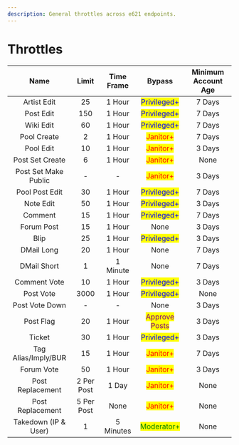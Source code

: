 ```yaml
---
description: General throttles across e621 endpoints.
---
```


# Throttles



|         Name         |    Limit   | Time Frame |                      Bypass                      | Minimum Account Age |
| :------------------: | :--------: | :--------: | :----------------------------------------------: | :-----------------: |
|      Artist Edit     |     25     |   1 Hour   |   <mark style="color:blue;">Privileged+</mark>   |        7 Days       |
|       Post Edit      |     150    |   1 Hour   |   <mark style="color:blue;">Privileged+</mark>   |        7 Days       |
|       Wiki Edit      |     60     |   1 Hour   |   <mark style="color:blue;">Privileged+</mark>   |        7 Days       |
|      Pool Create     |      2     |   1 Hour   |     <mark style="color:red;">Janitor+</mark>     |        7 Days       |
|       Pool Edit      |     10     |   1 Hour   |     <mark style="color:red;">Janitor+</mark>     |        3 Days       |
|    Post Set Create   |      6     |   1 Hour   |     <mark style="color:red;">Janitor+</mark>     |         None        |
| Post Set Make Public |      -     |      -     |     <mark style="color:red;">Janitor+</mark>     |        3 Days       |
|    Pool Post Edit    |     30     |   1 Hour   |   <mark style="color:blue;">Privileged+</mark>   |        7 Days       |
|       Note Edit      |     50     |   1 Hour   |   <mark style="color:blue;">Privileged+</mark>   |        3 Days       |
|        Comment       |     15     |   1 Hour   |   <mark style="color:blue;">Privileged+</mark>   |        7 Days       |
|      Forum Post      |     15     |   1 Hour   |                       None                       |        3 Days       |
|         Blip         |     25     |   1 Hour   |   <mark style="color:blue;">Privileged+</mark>   |        3 Days       |
|      DMail Long      |     20     |   1 Hour   |                       None                       |        7 Days       |
|      DMail Short     |      1     |  1 Minute  |                       None                       |        7 Days       |
|     Comment Vote     |     10     |   1 Hour   |   <mark style="color:blue;">Privileged+</mark>   |        3 Days       |
|       Post Vote      |    3000    |   1 Hour   |   <mark style="color:blue;">Privileged+</mark>   |         None        |
|    Post Vote Down    |      -     |      -     |                       None                       |        3 Days       |
|       Post Flag      |     20     |   1 Hour   | <mark style="color:purple;">Approve Posts</mark> |        3 Days       |
|        Ticket        |     30     |   1 Hour   |   <mark style="color:blue;">Privileged+</mark>   |        3 Days       |
|  Tag Alias/Imply/BUR |     15     |   1 Hour   |     <mark style="color:red;">Janitor+</mark>     |        7 Days       |
|      Forum Vote      |     50     |   1 Hour   |     <mark style="color:red;">Janitor+</mark>     |        3 Days       |
|   Post Replacement   | 2 Per Post |    1 Day   |     <mark style="color:red;">Janitor+</mark>     |         None        |
|   Post Replacement   | 5 Per Post |    None    |     <mark style="color:red;">Janitor+</mark>     |         None        |
| Takedown (IP & User) |      1     |  5 Minutes |   <mark style="color:green;">Moderator+</mark>   |         None        |

